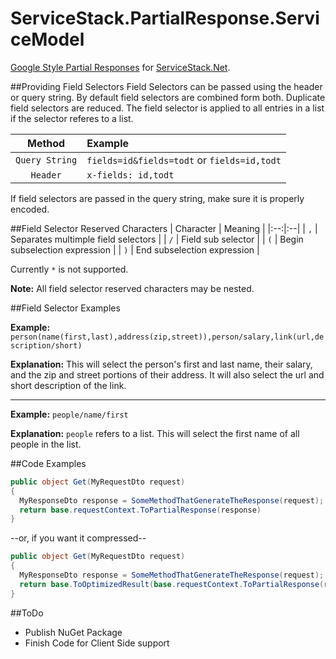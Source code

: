 ServiceStack.PartialResponse.ServiceModel
=========================================

[Google Style Partial Responses](https://developers.google.com/+/api/#partial-responses) for [ServiceStack.Net](https://github.com/ServiceStack/ServiceStack). 

##Providing Field Selectors
Field Selectors can be passed using the header or query string. By default field selectors are combined form both. Duplicate field selectors are reduced. The field selector is applied to all entries in a list if the selector referes to a list. 

| Method | Example |
|:--:|:--|
| `Query String` | `fields=id&fields=todt` or `fields=id,todt` |
| `Header` | `x-fields: id,todt` |

If field selectors are passed in the query string, make sure it is properly encoded.

##Field Selector Reserved Characters
| Character | Meaning |
|:--:|:--|
| `,`  | Separates multimple field selectors |
| `/` | Field sub selector  |
| `(` | Begin subselection expression |
| `)` | End subselection expression |

Currently `*` is not supported.

**Note:** All field selector reserved characters may be nested.

##Field Selector Examples

**Example:** `person(name(first,last),address(zip,street)),person/salary,link(url,description/short)`

**Explanation:** This will select the person's first and last name, their salary, and the zip and street portions of their address. It will also select the url and short description of the link.

---

**Example:** `people/name/first`

**Explanation:** `people` refers to a list. This will select the first name of all people in the list.

##Code Examples

```c#
public object Get(MyRequestDto request)
{
  MyResponseDto response = SomeMethodThatGenerateTheResponse(request);
  return base.requestContext.ToPartialResponse(response)
}
```
--or, if you want it compressed--
```C#
public object Get(MyRequestDto request)
{
  MyResponseDto response = SomeMethodThatGenerateTheResponse(request);
  return base.ToOptimizedResult(base.requestContext.ToPartialResponse(response))
}
```

##ToDo

- Publish NuGet Package
- Finish Code for Client Side support
